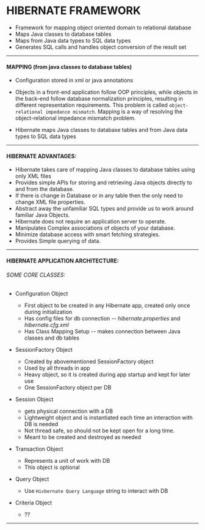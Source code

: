 # HIBERNATE FRAMEWORK

* Framework for mapping object oriented domain to relational database
* Maps Java classes to database tables
* Maps from Java data types to SQL data types
* Generates SQL calls and handles object conversion of the result set

---------------------------------------------
#### MAPPING (from java classes to database tables)

* Configuration stored in xml or java annotations
* Objects in a front-end application follow OOP principles, while objects in the back-end follow database normalization principles, resulting in different representation requirements. This problem is called `object-relational impedance mismatch`. Mapping is a way of resolving the object-relational impedance mismatch problem.

* Hibernate maps Java classes to database tables and from Java data types to SQL data types

-----------------------------------------------
#### HIBERNATE ADVANTAGES:

* Hibernate takes care of mapping Java classes to database tables using only XML files
* Provides simple APIs for storing and retrieving Java objects directly to and from the database.
* If there is change in Database or in any table then the only need to change XML file properties.
* Abstract away the unfamiliar SQL types and provide us to work around familiar Java Objects.
* Hibernate does not require an application server to operate.
* Manipulates Complex associations of objects of your database.
* Minimize database access with smart fetching strategies.
* Provides Simple querying of data.

------------------------------------------------
#### HIBERNATE APPLICATION ARCHITECTURE:

###### SOME CORE CLASSES:

* Configuration Object
  * First object to be created in any Hibernate app, created only once during initialization
  * Has config files for db connection -- *hibernate.properties* and *hibernate.cfg.xml*
  * Has Class Mapping Setup -- makes connection between Java classes and db tables

* SessionFactory Object
  * Created by abovementioned SessionFactory object
  * Used by all threads in app
  * Heavy object, so it is created during app startup and kept for later use
  * One SessionFactory object per DB
  
* Session Object
  * gets physical connection with a DB
  * Lightweight object and is instantiated each time an interaction with DB is needed
  * Not thread safe, so should not be kept open for a long time. 
  * Meant to be created and destroyed as needed

* Transaction Object
  * Represents a unit of work with DB
  * This object is optional
 
* Query Object
  * Use `Hivbernate Query Language` string to interact with DB
 
* Criteria Object
  * ??

---------------------------


